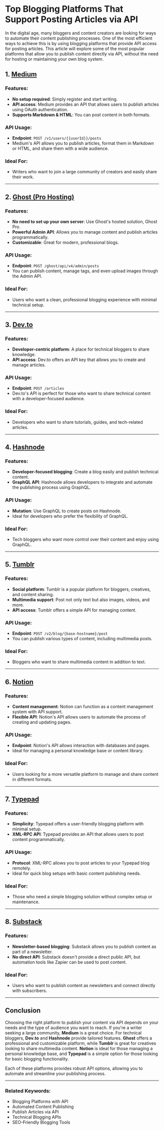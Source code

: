 # Top Blogging Platforms That Support Posting Articles via API

In the digital age, many bloggers and content creators are looking for ways to automate their content publishing processes. One of the most efficient ways to achieve this is by using blogging platforms that provide API access for posting articles. This article will explore some of the most popular platforms that allow you to publish content directly via API, without the need for hosting or maintaining your own blog system.

## 1. [Medium](https://medium.com/)
### Features:
- **No setup required**: Simply register and start writing.
- **API access**: Medium provides an API that allows users to publish articles using OAuth authentication.
- **Supports Markdown & HTML**: You can post content in both formats.

### API Usage:
- **Endpoint**: `POST /v1/users/{{userId}}/posts`
- Medium's API allows you to publish articles, format them in Markdown or HTML, and share them with a wide audience.

### Ideal For:
- Writers who want to join a large community of creators and easily share their work.

---

## 2. [Ghost (Pro Hosting)](https://ghost.org/)
### Features:
- **No need to set up your own server**: Use Ghost's hosted solution, Ghost Pro.
- **Powerful Admin API**: Allows you to manage content and publish articles programmatically.
- **Customizable**: Great for modern, professional blogs.

### API Usage:
- **Endpoint**: `POST /ghost/api/v4/admin/posts`
- You can publish content, manage tags, and even upload images through the Admin API.

### Ideal For:
- Users who want a clean, professional blogging experience with minimal technical setup.

---

## 3. [Dev.to](https://dev.to/)
### Features:
- **Developer-centric platform**: A place for technical bloggers to share knowledge.
- **API access**: Dev.to offers an API key that allows you to create and manage articles.

### API Usage:
- **Endpoint**: `POST /articles`
- Dev.to's API is perfect for those who want to share technical content with a developer-focused audience.

### Ideal For:
- Developers who want to share tutorials, guides, and tech-related articles.

---

## 4. [Hashnode](https://hashnode.com/)
### Features:
- **Developer-focused blogging**: Create a blog easily and publish technical content.
- **GraphQL API**: Hashnode allows developers to integrate and automate the publishing process using GraphQL.

### API Usage:
- **Mutation**: Use GraphQL to create posts on Hashnode.
- Ideal for developers who prefer the flexibility of GraphQL.

### Ideal For:
- Tech bloggers who want more control over their content and enjoy using GraphQL.

---

## 5. [Tumblr](https://www.tumblr.com/)
### Features:
- **Social platform**: Tumblr is a popular platform for bloggers, creatives, and content sharing.
- **Multimedia support**: Post not only text but also images, videos, and more.
- **API access**: Tumblr offers a simple API for managing content.

### API Usage:
- **Endpoint**: `POST /v2/blog/{base-hostname}/post`
- You can publish various types of content, including multimedia posts.

### Ideal For:
- Bloggers who want to share multimedia content in addition to text.

---

## 6. [Notion](https://www.notion.so/)
### Features:
- **Content management**: Notion can function as a content management system with API support.
- **Flexible API**: Notion's API allows users to automate the process of creating and updating pages.

### API Usage:
- **Endpoint**: Notion's API allows interaction with databases and pages.
- Ideal for managing a personal knowledge base or content library.

### Ideal For:
- Users looking for a more versatile platform to manage and share content in different formats.

---

## 7. [Typepad](https://www.typepad.com/)
### Features:
- **Simplicity**: Typepad offers a user-friendly blogging platform with minimal setup.
- **XML-RPC API**: Typepad provides an API that allows users to post content programmatically.

### API Usage:
- **Protocol**: XML-RPC allows you to post articles to your Typepad blog remotely.
- Ideal for quick blog setups with basic content publishing needs.

### Ideal For:
- Those who need a simple blogging solution without complex setup or maintenance.

---

## 8. [Substack](https://substack.com/)
### Features:
- **Newsletter-based blogging**: Substack allows you to publish content as part of a newsletter.
- **No direct API**: Substack doesn't provide a direct public API, but automation tools like Zapier can be used to post content.

### Ideal For:
- Users who want to publish content as newsletters and connect directly with subscribers.

---

## Conclusion

Choosing the right platform to publish your content via API depends on your needs and the type of audience you want to reach. If you're a writer seeking a large community, **Medium** is a great choice. For technical bloggers, **Dev.to** and **Hashnode** provide tailored features. **Ghost** offers a professional and customizable platform, while **Tumblr** is great for creatives looking to share multimedia content. **Notion** is ideal for those managing a personal knowledge base, and **Typepad** is a simple option for those looking for basic blogging functionality.

Each of these platforms provides robust API options, allowing you to automate and streamline your publishing process.

---

### Related Keywords:
- Blogging Platforms with API
- Automated Content Publishing
- Publish Articles via API
- Technical Blogging APIs
- SEO-Friendly Blogging Tools